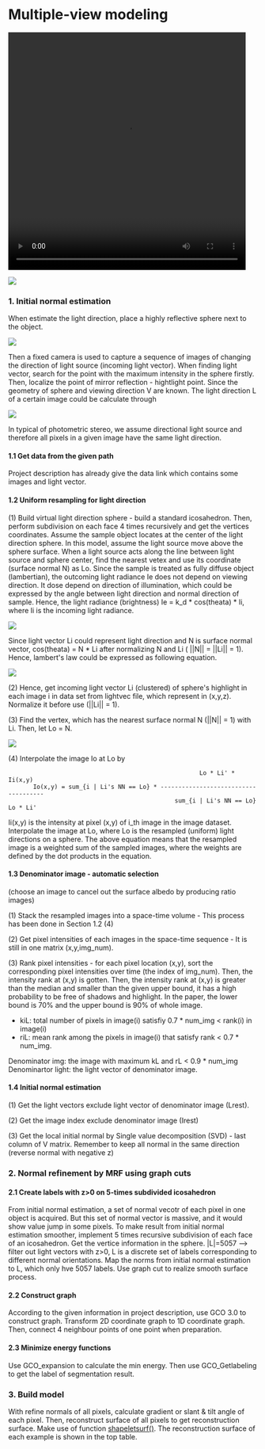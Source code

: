 # Multiple-view modeling

<video width="480" height="480" controls> <source src="output.mov"> </video>

![](./picture/result.jpg)

### 1. Initial normal estimation
When estimate the light direction, place a highly reflective sphere next to the object.

![](./picture/sphere.png)

Then a fixed camera is used to capture a sequence of images of changing the direction of light source (incoming light vector).
When finding light vector, search for the point with the maximum intensity in the sphere
firstly. Then, localize the point of mirror reflection - hightlight point. Since the geometry of sphere and
viewing direction V are known. The light direction L of a certain image could be calculate through

![](./picture/reflection.png)

In typical of photometric stereo, we assume directional
light source and therefore all pixels in a given image have the same light direction.


#### 1.1 Get data from the given path
Project description has already give the data link which contains some
images and light vector.
#### 1.2 Uniform resampling for light direction
(1) Build virtual light direction sphere - build a standard icosahedron. Then,
perform subdivision on each face 4 times recursively and get the vertices coordinates.
Assume the sample object locates at the center of the light direction sphere.
In this model, assume the light source move above the sphere surface. When a light
source acts along the line between light source and sphere center, find the nearest
vetex and use its coordinate (surface normal N) as Lo. Since the sample is treated
as fully diffuse object (lambertian), the outcoming light radiance Ie does not depend on viewing
direction. It dose depend on direction of illumination, which could be expressed by the
angle between light direction and normal direction of sample. Hence, the light radiance
(brightness) Ie = k_d * cos(theata) * Ii, where Ii is the incoming light radiance.

![](./picture/lambert_law.png)

Since light vector Li could represent light direction and N is surface normal vector,
cos(theata) = N * Li after normalizing N and Li ( ||N|| = ||Li|| = 1). Hence, lambert's
law could be expressed as following equation.

![](./picture/lambert.png)

(2) Hence, get incoming light vector Li (clustered) of sphere's highlight in each image i
in data set from lightvec file, which represent in (x,y,z). Normalize it before use
(||Li|| = 1).


(3) Find the vertex, which has the nearest surface normal N (||N|| = 1) with Li.
Then, let Lo = N.

![](./picture/brdf1.png)

(4) Interpolate the image Io at Lo by

                                                          Lo * Li' * Ii(x,y)
           Io(x,y) = sum_{i | Li's NN == Lo} * -------------------------------------
                                                   sum_{i | Li's NN == Lo} Lo * Li'

Ii(x,y) is the intensity at pixel (x,y) of i_th image in the image dataset. Interpolate the image
at Lo, where Lo is the resampled (uniform) light directions on a sphere. The above equation means
that the resampled image is a weighted sum of the sampled images, where the weights are defined by
the dot products in the equation.


#### 1.3 Denominator image - automatic selection
(choose an image to cancel out the  surface albedo by producing ratio images)

(1) Stack the resampled images into a space-time volume - This process has been done in Section 1.2 (4)

(2) Get pixel intensities of each images in the space-time sequence - It is still in one matrix (x,y,img_num).

(3) Rank pixel intensities - for each pixel location (x,y), sort the corresponding pixel
intensities over time (the index of img_num). Then, the intensity rank at (x,y) is gotten.
Then, the intensity rank at (x,y) is greater than the median and smaller than the given
upper bound, it has a high probability to be free of shadows and highlight. In the paper,
the lower bound is 70% and the upper bound is 90% of whole image.
- kiL: total number of pixels in image(i) satisfiy 0.7 * num_img < rank(i) in image(i)
- riL: mean rank among the pixels in image(i) that satisfy rank < 0.7 * num_img.

Denominator img: the image with maximum kL and rL < 0.9 * num_img
Denominartor light: the light vector of denominator image.

#### 1.4 Initial normal estimation
(1) Get the light vectors exclude light vector of denominator image (Lrest).

(2) Get the image index exclude denominator image (Irest)

(3) Get the local initial normal by Single value decomposition (SVD) - last column of V matrix.
Remember to keep all normal in the same direction (reverse normal with negative z)

### 2. Normal refinement by MRF using graph cuts
#### 2.1 Create labels with z>0 on 5-times subdivided icosahedron
From initial normal estimation, a set of normal vecotr of each pixel in one object is acquired. 
But this set of normal vector is massive, and it would show value jump in some pixels. 
To make result from initial normal estimation smoother, implement 5 times recursive subdivision of each face of an icosahedron.
Get the vertice information in the sphere. |L|=5057 --> filter out light vectors with z>0,
L is a discrete set of labels corresponding to different normal orientations. Map the norms from initial
normal estimation to L, which only hve 5057 labels. Use graph cut to realize smooth surface process.

#### 2.2 Construct graph
According to the given information in project description, use GCO 3.0 to construct graph. 
Transform 2D coordinate graph to 1D coordinate graph. Then, connect 4 neighbour points of one 
point when preparation.

#### 2.3 Minimize energy functions
Use GCO_expansion to calculate the min energy. Then use GCO_Getlabeling to get the label of segmentation result.

### 3. Build model
With refine normals of all pixels, calculate gradient or slant & tilt angle of each pixel. Then, 
reconstruct surface of all pixels to get reconstruction surface. Make use of function [shapeletsurf()][]. 
The reconstruction surface of each example is shown in the top table.



[shapeletsurf()]:http://www.peterkovesi.com/matlabfns/Shapelet/shapeletsurf.m "a"

